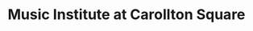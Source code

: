 ---
title: "Music Institute at Carollton Square"
url: /carrollton/music-institute-at-carollton-square/
shop: Instrumente
---